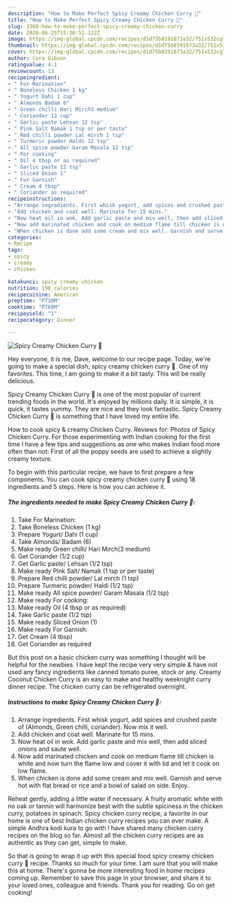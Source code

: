 ```yaml
---
description: "How to Make Perfect Spicy Creamy Chicken Curry 🥘"
title: "How to Make Perfect Spicy Creamy Chicken Curry 🥘"
slug: 3368-how-to-make-perfect-spicy-creamy-chicken-curry
date: 2020-06-25T15:36:51.122Z
image: https://img-global.cpcdn.com/recipes/d1d75b8191873a32/751x532cq70/spicy-creamy-chicken-curry-🥘-recipe-main-photo.jpg
thumbnail: https://img-global.cpcdn.com/recipes/d1d75b8191873a32/751x532cq70/spicy-creamy-chicken-curry-🥘-recipe-main-photo.jpg
cover: https://img-global.cpcdn.com/recipes/d1d75b8191873a32/751x532cq70/spicy-creamy-chicken-curry-🥘-recipe-main-photo.jpg
author: Cora Gibson
ratingvalue: 4.1
reviewcount: 13
recipeingredient:
- " For Marination"
- " Boneless Chicken 1 kg"
- " Yogurt Dahi 1 cup"
- " Almonds Badam 6"
- " Green chilli Hari Mirch3 medium"
- " Coriander 12 cup"
- " Garlic paste Lehsan 12 tsp"
- " Pink Salt Namak 1 tsp or per taste"
- " Red chilli powder Lal mirch 1 tsp"
- " Turmeric powder Haldi 12 tsp"
- " All spice powder Garam Masala 12 tsp"
- " For cooking"
- " Oil 4 tbsp or as required"
- " Garlic paste 12 tsp"
- " Sliced Onion 1"
- " For Garnish"
- " Cream 4 tbsp"
- " Coriander as required"
recipeinstructions:
- "Arrange ingredients. First whisk yogurt, add spices and crushed paste of (Almonds, Green chilli, coriander). Now mix it well."
- "Add chicken and coat well. Marinate for 15 mins."
- "Now heat oil in wok. Add garlic paste and mix well, then add sliced onions and saute well."
- "Now add marinated chicken and cook on medium flame till chicken is white and now turn the flame low and cover it with lid and let it cook on low flame."
- "When chicken is done add some cream and mix well. Garnish and serve hot with flat bread or rice and a bowl of salad on side. Enjoy."
categories:
- Recipe
tags:
- spicy
- creamy
- chicken

katakunci: spicy creamy chicken 
nutrition: 190 calories
recipecuisine: American
preptime: "PT10M"
cooktime: "PT60M"
recipeyield: "1"
recipecategory: Dinner

---
```



![Spicy Creamy Chicken Curry 🥘](https://img-global.cpcdn.com/recipes/d1d75b8191873a32/751x532cq70/spicy-creamy-chicken-curry-🥘-recipe-main-photo.jpg)

Hey everyone, it is me, Dave, welcome to our recipe page. Today, we're going to make a special dish, spicy creamy chicken curry 🥘. One of my favorites. This time, I am going to make it a bit tasty. This will be really delicious.

Spicy Creamy Chicken Curry 🥘 is one of the most popular of current trending foods in the world. It's enjoyed by millions daily. It is simple, it is quick, it tastes yummy. They are nice and they look fantastic. Spicy Creamy Chicken Curry 🥘 is something that I have loved my entire life.

How to cook spicy &amp; creamy Chicken Curry. Reviews for: Photos of Spicy Chicken Curry. For those experimenting with Indian cooking for the first time I have a few tips and suggestions as one who makes Indian food more often than not: First of all the poppy seeds are used to achieve a slightly creamy texture.


To begin with this particular recipe, we have to first prepare a few components. You can cook spicy creamy chicken curry 🥘 using 18 ingredients and 5 steps. Here is how you can achieve it.

<!--inarticleads1-->

##### The ingredients needed to make Spicy Creamy Chicken Curry 🥘:

1. Take  For Marination:
1. Take  Boneless Chicken (1 kg)
1. Prepare  Yogurt/ Dahi (1 cup)
1. Take  Almonds/ Badam (6)
1. Make ready  Green chilli/ Hari Mirch(3 medium)
1. Get  Coriander (1/2 cup)
1. Get  Garlic paste/ Lehsan (1/2 tsp)
1. Make ready  Pink Salt/ Namak (1 tsp or per taste)
1. Prepare  Red chilli powder/ Lal mirch (1 tsp)
1. Prepare  Turmeric powder/ Haldi (1/2 tsp)
1. Make ready  All spice powder/ Garam Masala (1/2 tsp)
1. Make ready  For cooking:
1. Make ready  Oil (4 tbsp or as required)
1. Take  Garlic paste (1/2 tsp)
1. Make ready  Sliced Onion (1)
1. Make ready  For Garnish:
1. Get  Cream (4 tbsp)
1. Get  Coriander as required


But this post on a basic chicken curry was something I thought will be helpful for the newbies. I have kept the recipe very very simple &amp; have not used any fancy ingredients like canned tomato puree, stock or any. Creamy Coconut Chicken Curry is an easy to make and healthy weeknight curry dinner recipe. The chicken curry can be refrigerated overnight. 

<!--inarticleads2-->

##### Instructions to make Spicy Creamy Chicken Curry 🥘:

1. Arrange ingredients. First whisk yogurt, add spices and crushed paste of (Almonds, Green chilli, coriander). Now mix it well.
1. Add chicken and coat well. Marinate for 15 mins.
1. Now heat oil in wok. Add garlic paste and mix well, then add sliced onions and saute well.
1. Now add marinated chicken and cook on medium flame till chicken is white and now turn the flame low and cover it with lid and let it cook on low flame.
1. When chicken is done add some cream and mix well. Garnish and serve hot with flat bread or rice and a bowl of salad on side. Enjoy.


Reheat gently, adding a little water if necessary. A fruity aromatic white with no oak or tannin will harmonize best with the subtle spiciness in the chicken curry, potatoes in spinach. Spicy chicken curry recipe, a favorite in our home is one of best Indian chicken curry recipes you can ever make. A simple Andhra kodi kura to go with I have shared many chicken curry recipes on the blog so far. Almost all the chicken curry recipes are as authentic as they can get, simple to make. 

So that is going to wrap it up with this special food spicy creamy chicken curry 🥘 recipe. Thanks so much for your time. I am sure that you will make this at home. There's gonna be more interesting food in home recipes coming up. Remember to save this page in your browser, and share it to your loved ones, colleague and friends. Thank you for reading. Go on get cooking!
